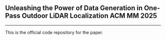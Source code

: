 ## Unleashing the Power of Data Generation in One-Pass Outdoor LiDAR Localization  ACM MM 2025
------
This is the official code repository for the paper.
